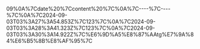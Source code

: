 09%0A%7Cdate%20%7Ccontent%20%7C%0A%7C----%7C----%7C%0A%7C2024-09-03T03%3A27%3A54.853Z%7C123%7C%0A%7C2024-09-03T03%3A28%3A41.323Z%7C123%7C%0A%7C2024-09-03T03%3A30%3A14.922Z%7C%E6%9D%A5%E8%87%AAtg%E7%9A%84%E6%B5%8B%E8%AF%95%7C